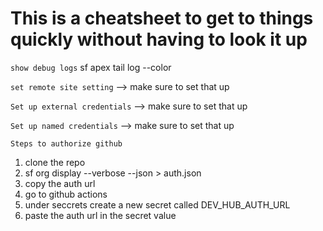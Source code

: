 # This is a cheatsheet to get to things quickly without having to look it up

`show debug logs`
 sf apex tail log --color

`set remote site setting`
--> make sure to set that up

`Set up external credentials`
--> make sure to set that up

`Set up named credentials`
--> make sure to set that up

`Steps to authorize github`
1. clone the repo
2. sf org display --verbose --json > auth.json
3. copy the auth url
4. go to github actions
5. under seccrets create a new secret called DEV_HUB_AUTH_URL
6. paste the auth url in the secret value